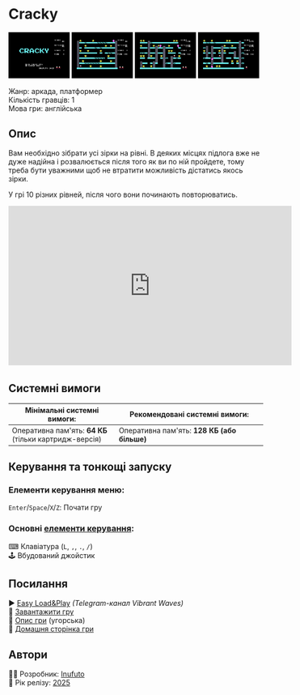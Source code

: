 # Cracky

<img src="screenshots/scrn_cracky_01.png" width="24%"> 
<img src="screenshots/scrn_cracky_02.png" width="24%"> 
<img src="screenshots/scrn_cracky_03.png" width="24%"> 
<img src="screenshots/scrn_cracky_04.png" width="24%">

Жанр: аркада, платформер  
Кількість гравців: 1  
Мова гри: англійська  


## Опис

Вам необхідно зібрати усі зірки на рівні. В деяких місцях підлога вже не дуже надійна і розвалюється після того як ви по ній пройдете, тому треба бути уважними щоб не втратити можливість дістатись якось зірки.  

У грі 10 різних рівней, після чого вони починають повторюватись.

<iframe width="560" height="315" src="https://www.youtube.com/embed/X3HscAbpSAw" title="YouTube video player" frameborder="0" allowfullscreen></iframe>

## Системні вимоги

|Мінімальні системні вимоги:|Рекомендовані системні вимоги:|
|---------------------------|------------------------------|
|Оперативна пам'ять: **64 КБ**<br>(тільки картридж-версія)|Оперативна пам'ять: **128 КБ (або більше)**|  

## Керування та тонкощі запуску
### Елементи керування меню:

`Enter`/`Space`/`X`/`Z`: Почати гру  

### Основні [елементи керування](../controllers.md):
⌨ Клавіатура (`L`, `,`, `.`, `/`)  
🕹 Вбудований джойстик  

## Посилання

▶ [Easy Load&Play](https://t.me/EP128k_Load_n_Play/805) *(Telegram-канал Vibrant Waves)*  
💾 [Завантажити гру](http://www.ep128.hu/Ep_Games/Prg/Cracky.rar)  
📃 [Опис гри](http://www.ep128.hu/Games/Cracky.htm) (угорська)  
🏡 [Домашня сторінка гри](http://inufuto.web.fc2.com/8bit/cracky/#ep64)

## Автори
👨‍💻 Розробник: [Inufuto](../../community/inufuto.md)  
📅 Рік релізу: [2025](../release_years/2025.md)  
